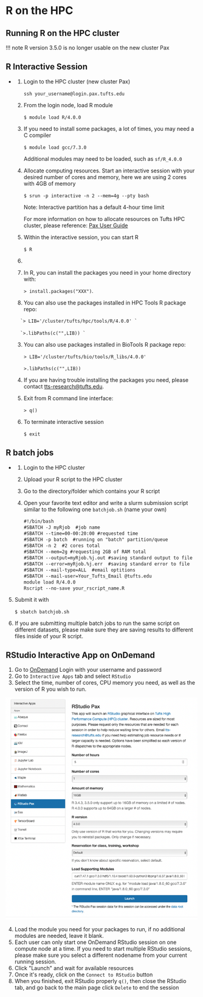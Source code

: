 # R on the HPC

## Running R on the HPC cluster

!!! note
    R version 3.5.0 is no longer usable on the new cluster Pax

## R Interactive Session

- 1. Login to the HPC cluster (new cluster Pax)

     `ssh your_username@login.pax.tufts.edu`

  2. From the login node, load R module 

     `$ module load R/4.0.0`

  3. If you need to install some packages, a lot of times, you may need a C compiler

     `$ module load gcc/7.3.0`

     Additional modules may need to be loaded, such as `sf/R_4.0.0` 

  4. Allocate computing resources. Start an interactive session with your desired number of cores and memory, here we are using 2 cores with 4GB of memory 

     `$ srun -p interactive -n 2 --mem=4g --pty bash`

     Note: Interactive partition has a default 4-hour time limit 

     For more information on how to allocate resources on Tufts HPC cluster, please reference: [Pax User Guide](https://tufts.box.com/v/Pax-User-Guide)

  5. Within the interactive session, you can start R 

     `$ R`

  6. 

     1. In R, you can install the packages you need in your home directory with:

        `> install.packages("XXX")`. 

     2.  You can also use the packages installed in HPC Tools R package repo:

        `> LIB='/cluster/tufts/hpc/tools/R/4.0.0' `

        `>.libPaths(c("",LIB)) `

     3. You can also use packages installed in BioTools R package repo:

        `> LIB='/cluster/tufts/bio/tools/R_libs/4.0.0' `

        `>.libPaths(c("",LIB)) `

     4.  If you are having trouble installing the packages you need, please contact tts-research@tufts.edu.

     

  7. Exit from R command line interface:

     `> q()`

  8. To terminate interactive session 

     `$ exit` 

## R batch jobs

- 1. Login to the HPC cluster 

  2. Upload your R script to the HPC cluster

  3. Go to the directory/folder which contains your R script

  4. Open your favorite text editor and write a slurm submission script similar to the following one `batchjob.sh` (name your own)

     ```
     #!/bin/bash
     #SBATCH -J myRjob  #job name
     #SBATCH --time=00-00:20:00 #requested time
     #SBATCH -p batch  #running on "batch" partition/queue
     #SBATCH -n 2  #2 cores total
     #SBATCH --mem=2g #requesting 2GB of RAM total
     #SBATCH --output=myRjob.%j.out #saving standard output to file
     #SBATCH --error=myRjob.%j.err  #saving standard error to file
     #SBATCH --mail-type=ALL  #email optitions
     #SBATCH --mail-user=Your_Tufts_Email @tufts.edu
     module load R/4.0.0
     Rscript --no-save your_rscript_name.R
     ```
5. Submit it with 
  
   `$ sbatch batchjob.sh`
   
6. If you are submitting multiple batch jobs to run the same script on different datasets, please make sure they are saving results to different files inside of your R script.

   

## RStudio Interactive App on OnDemand

1. Go to [OnDemand](https://ondemand.cluster.tufts.edu) Login with your username and password
2. Go to `Interactive Apps` tab and select `RStudio`
3. Select the time, number of cores, CPU memory you need, as well as the version of R you wish to run. 

![](images/r-studio-pax.png)

4. Load the module you need for your packages to run, if no additional modules are needed, leave it blank.
5. Each user can only start one OnDemand RStudio session on one compute node at a time. If you need to start multiple RStudio sessions, please make sure you select a different nodename from your current running session. 
6. Click "Launch" and wait for available resources
7. Once it's ready, click on the `Connect to RStudio` button
8. When you finished, exit RStudio properly `q()`, then close the RStudio tab, and go back to the main page click `Delete` to end the session

